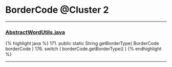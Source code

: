 # BorderCode @Cluster 2

***

### [AbstractWordUtils.java](https://searchcode.com/codesearch/view/97383984/)
{% highlight java %}
171. public static String getBorderType( BorderCode borderCode )
176.     switch ( borderCode.getBorderType() )
{% endhighlight %}

***

